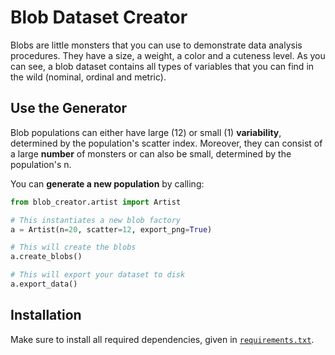 # Blob Dataset Creator

Blobs are little monsters that you can use to demonstrate data analysis procedures. They have a size, a weight, a color and a cuteness level. As you can see, a blob dataset contains all types of variables that you can find in the wild (nominal, ordinal and metric). 

## Use the Generator

Blob populations can either have large (12) or small (1) **variability**, determined by the population's scatter index. Moreover, they can consist of a large **number** of monsters or can also be small, determined by the population's n.

You can **generate a new population** by calling:

```python
from blob_creator.artist import Artist

# This instantiates a new blob factory
a = Artist(n=20, scatter=12, export_png=True)

# This will create the blobs
a.create_blobs()

# This will export your dataset to disk
a.export_data()
```

## Installation

Make sure to install all required dependencies, given in [`requirements.txt`](requirements.txt).
